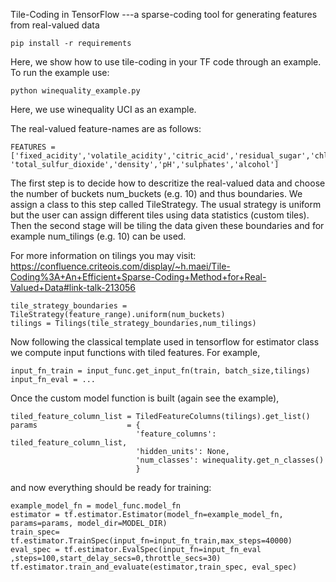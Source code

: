Tile-Coding in TensorFlow ---a sparse-coding tool for generating features from real-valued data

```
pip install -r requirements
```

Here, we show how to use tile-coding in your TF code through an example. To run the example use:

```
python winequality_example.py
```


Here, we use winequality UCI as an example.

The real-valued feature-names are as follows:

```
FEATURES = ['fixed_acidity','volatile_acidity','citric_acid','residual_sugar','chlorides','free_sulfur_dioxide', 'total_sulfur_dioxide','density','pH','sulphates','alcohol']
```

The first step is to decide how to descritize the real-valued data and choose the number of buckets num_buckets (e.g. 10) and thus boundaries. We assign a class 
to this step called TileStrategy. The usual strategy is uniform but the user can assign different tiles using data statistics (custom tiles). Then the second stage 
will be tiling the data given these boundaries and for example num_tilings (e.g. 10) can be used.

For more information on tilings you may visit: https://confluence.criteois.com/display/~h.maei/Tile-Coding%3A+An+Efficient+Sparse-Coding+Method+for+Real-Valued+Data#link-talk-213056

```
tile_strategy_boundaries = TileStrategy(feature_range).uniform(num_buckets)
tilings = Tilings(tile_strategy_boundaries,num_tilings)
```

Now following the classical template used in tensorflow for estimator class we compute input functions with tiled features. For example,

```
input_fn_train = input_func.get_input_fn(train, batch_size,tilings)
input_fn_eval = ...
```
Once the custom model function is built (again see the example), 

```
tiled_feature_column_list = TiledFeatureColumns(tilings).get_list()
params                    = {
                            'feature_columns': tiled_feature_column_list,
                            'hidden_units': None,
                            'num_classes': winequality.get_n_classes()
                            }
```

and now everything should be ready for training:

```
example_model_fn = model_func.model_fn
estimator = tf.estimator.Estimator(model_fn=example_model_fn, params=params, model_dir=MODEL_DIR)
train_spec= tf.estimator.TrainSpec(input_fn=input_fn_train,max_steps=40000)
eval_spec = tf.estimator.EvalSpec(input_fn=input_fn_eval ,steps=100,start_delay_secs=0,throttle_secs=30)
tf.estimator.train_and_evaluate(estimator,train_spec, eval_spec)
```

